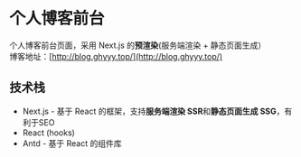 # 个人博客前台
个人博客前台页面，采用 Next.js 的**预渲染**(服务端渲染 + 静态页面生成）  
博客地址：[http://blog.ghyyy.top/](http://blog.ghyyy.top/)

## 技术栈
- Next.js - 基于 React 的框架，支持**服务端渲染 SSR**和**静态页面生成 SSG**，有利于SEO
- React (hooks)
- Antd - 基于 React 的组件库